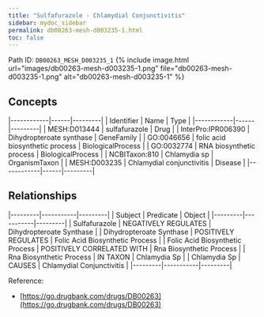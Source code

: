 ```yaml
---
title: "Sulfafurazole - Chlamydial Conjunctivitis"
sidebar: mydoc_sidebar
permalink: db00263-mesh-d003235-1.html
toc: false 
---
```



Path ID: `DB00263_MESH_D003235_1`
{% include image.html url="images/db00263-mesh-d003235-1.png" file="db00263-mesh-d003235-1.png" alt="db00263-mesh-d003235-1" %}

## Concepts

|------------|------|---------|
| Identifier | Name | Type    |
|------------|------|---------|
| MESH:D013444 | sulfafurazole | Drug |
| InterPro:IPR006390 | Dihydropteroate synthase | GeneFamily |
| GO:0046656 | folic acid biosynthetic process | BiologicalProcess |
| GO:0032774 | RNA biosynthetic process | BiologicalProcess |
| NCBITaxon:810 | Chlamydia sp | OrganismTaxon |
| MESH:D003235 | Chlamydial conjunctivitis | Disease |
|------------|------|---------|

## Relationships

|---------|-----------|---------|
| Subject | Predicate | Object  |
|---------|-----------|---------|
| Sulfafurazole | NEGATIVELY REGULATES | Dihydropteroate Synthase |
| Dihydropteroate Synthase | POSITIVELY REGULATES | Folic Acid Biosynthetic Process |
| Folic Acid Biosynthetic Process | POSITIVELY CORRELATED WITH | Rna Biosynthetic Process |
| Rna Biosynthetic Process | IN TAXON | Chlamydia Sp |
| Chlamydia Sp | CAUSES | Chlamydial Conjunctivitis |
|---------|-----------|---------|

Reference: 
  - [https://go.drugbank.com/drugs/DB00263](https://go.drugbank.com/drugs/DB00263)
